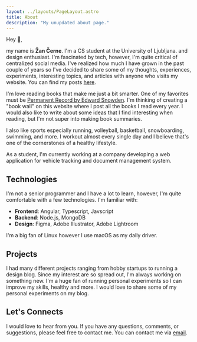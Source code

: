 ```yaml
---
layout: ../layouts/PageLayout.astro
title: About
description: "My unupdated about page."
---
```


Hey 👋,

my name is **Žan Černe**. I'm a CS student at the University of Ljubljana. and design enthusiast. I'm fascinated by tech, however, I'm quite critical of centralized social media. I've realized how much I have grown in the past couple of years so I've decided to share some of my thoughts, experiences, experiments, interesting topics, and articles with anyone who visits my website. You can find my posts [here](https://cernezan.com/posts/).

I'm love reading books that make me just a bit smarter. One of my favorites must be [Permanent Record by Edward Snowden](https://www.goodreads.com/book/show/46223297-permanent-record?ac=1&from_search=true&qid=yQ0UUnciLj&rank=1). I'm thinking of creating a "book wall" on this website where I post all the books I read every year. I would also like to write about some ideas that I find interesting when reading, but I'm not super into making book summaries.

I also like sports especially running, volleyball, basketball, snowboarding, swimming, and more. I workout almost every single day and I believe that's one of the cornerstones of a healthy lifestyle.

As a student, I'm currently working at a company developing a web application for vehicle tracking and document management system.

## Technologies

I'm not a senior programmer and I have a lot to learn, however, I'm quite comfortable with a few technologies. I'm familiar with:

-   **Frontend**: Angular, Typescript, Javscript
-   **Backend**: Node.js, MongoDB
-   **Design**: Figma, Adobe Illustrator, Adobe Lightroom

I'm a big fan of Linux however I use macOS as my daily driver.

## Projects

I had many different projects ranging from hobby startups to running a design blog. Since my interest are so spread out, I'm always working on something new. I'm a huge fan of running personal experiments so I can improve my skills, healthy and more. I would love to share some of my personal experiments on my blog.

## Let's Connects

I would love to hear from you. If you have any questions, comments, or suggestions, please feel free to contact me. You can contact me via [email](https://cernezan.com/contact/).
